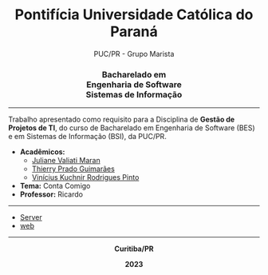 <h1 align="center">Pontifícia Universidade Católica do Paraná</h1>  
<p align="center">PUC/PR - Grupo Marista</p>
<h3 align="center">Bacharelado em <br> Engenharia de Software <br> Sistemas de Informação</h3> 

---

<p>Trabalho apresentado como requisito para a Disciplina de <b>Gestão de Projetos de TI</b>, do curso de Bacharelado em Engenharia de Software (BES) e em Sistemas de Informação (BSI), da PUC/PR.</p>

<ul>
    <li>
        <b>Acadêmicos:</b> 
        <ul>
          <li><a href="https://github.com/JulianeMaran32">Juliane Valiati Maran</a></li>
          <li><a href="">Thierry Prado Guimarães</a></li>
          <li><a href="https://github.com/ViniciusKuchnir">Vinícius Kuchnir Rodrigues Pinto</a></li>
        </ul>
    </li>
    <li>
        <b>Tema:</b> Conta Comigo
    </li>    
    <li>
        <b>Professor:</b> Ricardo
    </li>
</ul>

---

<ul>
    <li><a href="https://github.com/ViniciusKuchnir/ContaComigo/tree/master/server">Server</a></li>  
    <li><a href="https://github.com/ViniciusKuchnir/ContaComigo/tree/master/web">web</a></li>         
</ul>

---

<p align="center"><b>Curitiba/PR<b></p> 
<p align="center">2023</p> 
